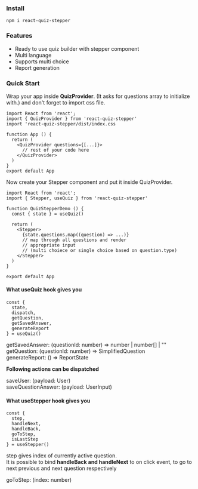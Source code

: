 ### Install

```
npm i react-quiz-stepper
```

### Features

<ul>
<li>Ready to use quiz builder with stepper component</li>
<li>Multi language</li>
<li>Supports multi choice</li>
<li>Report generation</li>
</ul>

### Quick Start

Wrap your app inside **QuizProvider**. (It asks for questions array to initialize with.)
and don't forget to import css file.

```
import React from 'react';
import { QuizProvider } from 'react-quiz-stepper'
import 'react-quiz-stepper/dist/index.css

function App () {
  return (
    <QuizProvider questions={[...]}>
      // rest of your code here
    </QuizProvider>
  )
}
export default App
```

Now create your Stepper component and put it inside QuizProvider.

```
import React from 'react';
import { Stepper, useQuiz } from 'react-quiz-stepper'

function QuizStepperDemo () {
  const { state } = useQuiz()

  return (
    <Stepper>
      {state.questions.map((question) => ...)}
      // map through all questions and render
      // appropriate input
      // (multi choiece or single choice based on question.type)
    </Stepper>
  )
}

export default App
```

#### What useQuiz hook gives you

```
const {
  state,
  dispatch,
  getQuestion,
  getSavedAnswer,
  generateReport
} = useQuiz()
```

getSavedAnswer: (questionId: number) => number | number[] | ""\
getQuestion: (questionId: number) => SimplifiedQuestion\
generateReport: () => ReportState

**Following actions can be dispatched**

saveUser: (payload: User)\
saveQuestionAnswer: (payload: UserInput)

#### What useStepper hook gives you

```
const {
  step,
  handleNext,
  handleBack,
  goToStep,
  isLastStep
} = useStepper()
```

step gives index of currently active question.\
It is possible to bind **handleBack and handleNext** to on click event, to go to next previous and next question respectively

goToStep: (index: number)
